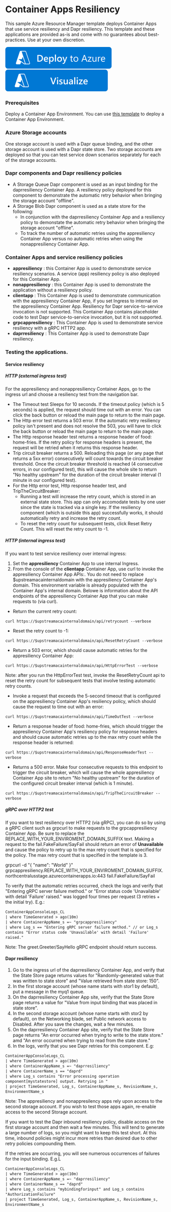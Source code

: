 # Container Apps Resiliency
This sample Azure Resource Manager template deploys Container Apps that use service resiliency and Dapr resiliency. This template and these applications are provided as-is and come with no guarantees about best-practices. Use at your own discretion.

[![Deploy To Azure](https://raw.githubusercontent.com/Azure/azure-quickstart-templates/master/1-CONTRIBUTION-GUIDE/images/deploytoazure.svg?sanitize=true)](https://portal.azure.com/#create/Microsoft.Template/uri/https%3A%2F%2Fraw.githubusercontent.com%2Fazureossd%2FContainer-Apps%2Fmaster%2FResiliency%2Fdeploy%2Fazuredeploy.json)  [![Visualize](https://raw.githubusercontent.com/Azure/azure-quickstart-templates/master/1-CONTRIBUTION-GUIDE/images/visualizebutton.svg?sanitize=true)](http://armviz.io/#/?load=https%3A%2F%2Fraw.githubusercontent.com%2Fazureossd%2FContainer-Apps%2Fmaster%2FResiliency%2Fdeploy%2Fdeploy%2Fazuredeploy.json)

### Prerequisites
Deploy a Container App Environment.
You can use [this template](https://github.com/azureossd/Container-Apps/tree/master/ContainerAppEnvironment/deploy) to deploy a Container App Environment.

### Azure Storage accounts
One storage account is used with a Dapr queue binding, and the other storage account is used with a Dapr state store. Two storage accounts are deployed so that you can test service down scenarios separately for each of the storage accounts.

### Dapr components and Dapr resiliency policies
- A Storage Queue Dapr component is used as an input binding for the daprresiliency Container App. A resiliency policy deployed for this component to demonstrate the automatic retry behavior when bringing the storage account "offline".
- A Storage Blob Dapr component is used as a state store for the following:
  - In conjunction with the daprresiliency Container App and a resiliency policy to demonstate the automatic retry behavior when bringing the storage account "offline". 
  - To track the number of automatic retries using the appresiliency Container App versus no automatic retries when using the nonappresiliency Container App. 

### Container Apps and service resiliency policies
- **appresiliency** : this Container App is used to demonstrate service resiliency scenarios. A service (app) resiliency policy is also deployed for this Container App.
- **nonappresiliency** : this Container App is used to demonstrate the application without a resiliency policy.
- **clientapp** : This Container App is used to demonstrate communication with the appresiliency Container App, if you set Ingress to internal on the appresiliency Container App. Resiliency for Dapr service-to-service invocation is not supported. This Container App contains placeholder code to test Dapr service-to-service invocation, but it is not supported.
- **grpcappresiliency** : This Container App is used to demonstrate service resiliency with a gRPC HTTP2 app.
- **daprresiliency** : This Container App is used to demonstrate Dapr resiliency.

### Testing the applications.

#### Service resiliency

##### HTTP (external ingress test)

For the appresiliency and nonappresiliency Container Apps, go to the ingress url and choose a resiliency test from the navigation bar.

- The Timeout test Sleeps for 10 seconds. If the timeout policy (which is 5 seconds) is applied, the request should time out with an error. You can click the back button or reload the main page to return to the main page.
- The Http error test returns a 503 error. If the automatic retry resiliency policy isn't present and does not resolve the 503, you will have to click the back button or reload the main page to return to the main page.
- The Http response header test returns a response header of food: home-fries. If the retry policy for response headers is present, the request will be retried when it returns this response header.
- Trip circuit breaker returns a 500. Reloading this page (or any page that returns a 5xx error) consecutively will count towards the circuit breaker threshold. Once the circuit breaker threshold is reached (4 consecutive errors, in our configured test), this will cause the whole site to return "No healthy upstream" for the duration of the circuit breaker interval (1 minute in our configured test).
- For the Http error test, Http response header test, and TripTheCircuitBreaker:
  - Running a test will increase the retry count, which is stored in an external state store. This app can only accomodate tests by one user since the state is tracked via a single key. If the resiliency component (which is outside this app) successfully works, it should automatically retry and increase the retry count.
  - To reset the retry count for subsequent tests, click Reset Retry Count. This will reset the retry count to -1.

##### HTTP (internal ingress test)

If you want to test service resiliency over internal ingress:
1. Set the **appresiliency** Container App to use internal Ingress.
2. From the console of the **clientapp** Container App, use curl to invoke the appresiliency Container App APIs:. You do not need to replace $upstreamacainternaldomain with the appresiliency Container App's domain. This environment variable is already populated with the Container App's internal domain. Belowe is information about the API endpoints of the appresiliency Container App that you can make requests to (via curl).

- Return the current retry count:

```
curl https://$upstreamacainternaldomain/api/retrycount --verbose
```

- Reset the retry count to -1:

```
curl https://$upstreamacainternaldomain/api/ResetRetryCount --verbose
```

- Return a 503 error, which should cause automatic retries for the appresiliency Container App:

```
curl https://$upstreamacainternaldomain/api/HttpErrorTest --verbose
```

  Note: after you run the HttpErrorTest test, invoke the ResetRetryCount api to reset the retry count for subsequent tests that involve testing automatic retry counts.


- Invoke a request that exceeds the 5-second timeout that is configured on the appresiliency Container App's resiliency policy, which should cause the request to time out with an error:
```
curl https://$upstreamacainternaldomain/api/TimeOutTest --verbose
```

- Return a response header of food: home-fries, which should trigger the appresiliency Container App's resiliency policy for response headers and should cause automatic retries up to the max retry count while the response header is returned:
```
curl https://$upstreamacainternaldomain/api/ResponseHeaderTest --verbose
```

- Returns a 500 error. Make four consecutive requests to this endpoint to trigger the circuit breaker, which will cause the whole appresiliency Container App site to return "No healthy upstream" for the duration of the configured circuit breaker interval (which is 1 minute).

```
curl https://$upstreamacainternaldomain/api/TripTheCircuitBreaker --verbose
```

##### gRPC over HTTP2 test

If you want to test resiliency over HTTP2 (via gRPC), you can do so by using a gRPC client such as grpcurl to make requests to the grpcappresiliency Container App. Be sure to replace the REPLACE_WITH_YOUR_ENVIROMENT_DOMAIN_SUFFIX text.
Making a request to the fail.FakeFailure/SayFail should return an error of **Unavailable** and cause the policy to retry up to the max retry count that is specified for the policy. The max retry count that is specified in the template is 3.

grpcurl -d "{ \"name\": \"World\" }" grpcappresiliency.REPLACE_WITH_YOUR_ENVIROMENT_DOMAIN_SUFFIX.northcentralusstage.azurecontainerapps.io:443 fail.FakeFailure/SayFail

To verify that the automatic retries occurred, check the logs and verify that "Entering gRPC server failure method." or "Error status code 'Unavailable' with detail 'Failure' raised." was logged four times per request (3 retries + the initial try). E.g.:

```
ContainerAppConsoleLogs_CL
| where TimeGenerated > ago(10m)
| where ContainerAppName_s =~ "grpcappresiliency"
| where Log_s == "Entering gRPC server failure method." // or Log_s contains "Error status code 'Unavailable' with detail 'Failure' raised."
```
Note: The greet.Greeter/SayHello gRPC endpoint should return success.

#### Dapr resiliency
1. Go to the ingress url of the daprresiliency Container App, and verify that the State Store page returns values for "Randomly-generated value that was written to state store" and "Value retrieved from state store: 150".
2. In the first storage account (whose name starts with stor1 by default), put a message in the myq1 queue.
3. On the daprresiliency Container App site, verify that the State Store page returns a value for "Value from input binding that was placed in state store".
4. In the second storage account (whose name starts with stor2 by default), on the Networking blade, set Public network access to Disabled. After you save the changes, wait a few minutes.
5. On the daprresiliency Container App site, verify that the State Store page returns "An error occurred when trying to write to the state store." amd "An error occurred when trying to read from the state store."
6. In the logs, verify that you see Dapr retries for this component. E.g:

```
ContainerAppConsoleLogs_CL
| where TimeGenerated > ago(10m)
| where ContainerAppName_s =~ "daprresiliency"
| where ContainerName_s == "daprd"
| where Log_s contains "Error processing operation component[mystatestore] output. Retrying in "
| project TimeGenerated, Log_s, ContainerAppName_s, RevisionName_s, EnvironmentName_s
```

Note: The appresiliency and nonappresilency apps rely upon access to the second storage account. If you wish to test those apps again, re-enable access to the second Storage account.

If you want to test the Dapr inbound resiliency policy, disable access on the first storage account and then wait a few minutes. This will tend to generate a large number of logs, so you might want to keep this test short. At this time, inbound policies might incur more retries than desired due to other retry policies compounding them.

If the retries are occurring, you will see numerous occurrences of failures for the input binding. E.g.L 
```
ContainerAppConsoleLogs_CL
| where TimeGenerated > ago(10m)
| where ContainerAppName_s =~ "daprresiliency"
| where ContainerName_s == "daprd"
| where Log_s contains "mybindingforinput" and Log_s contains "AuthorizationFailure"
| project TimeGenerated, Log_s, ContainerAppName_s, RevisionName_s, EnvironmentName_s
```